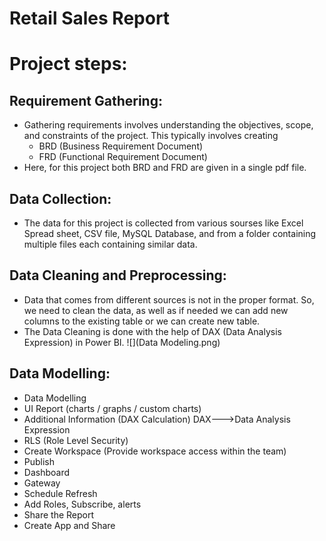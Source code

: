 # Retail Sales Report

# Project steps:

## Requirement Gathering:
* Gathering requirements involves understanding the objectives, scope, and constraints of the project. This typically involves creating
    * BRD (Business Requirement Document)
    * FRD (Functional Requirement Document)
* Here, for this project both BRD and FRD are given in a single pdf file.

## Data Collection:
* The data for this project is collected from various sourses like Excel Spread sheet, CSV file, MySQL Database, and from a folder containing multiple files each containing similar data.

## Data Cleaning and Preprocessing:
* Data that comes from different sources is not in the proper format. So, we need to clean the data, as well as if needed we can add new columns to the existing table or we can create new table.
* The Data Cleaning is done with the help of DAX (Data Analysis Expression) in Power BI.
![](Data Modeling.png)

## Data Modelling:


* Data Modelling
* UI Report (charts / graphs / custom charts)
* Additional Information (DAX Calculation) DAX--->Data Analysis Expression
* RLS (Role Level Security)
* Create Workspace (Provide workspace access within the team)
* Publish
* Dashboard
* Gateway
* Schedule Refresh
* Add Roles, Subscribe, alerts
* Share the Report
* Create App and Share